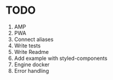 # TODO

1. AMP
2. PWA
3. Connect aliases
4. Write tests
5. Write Readme
6. Add example with styled-components
7. Engine docker
8. Error handling
